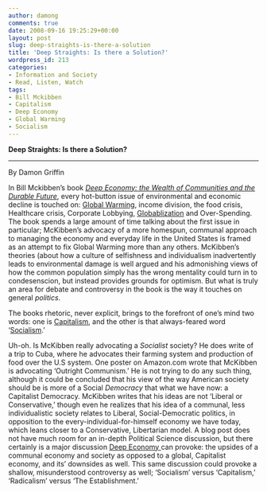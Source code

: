 ```yaml
---
author: damong
comments: true
date: 2008-09-16 19:25:29+00:00
layout: post
slug: deep-straights-is-there-a-solution
title: 'Deep Straights: Is there a Solution?'
wordpress_id: 213
categories:
- Information and Society
- Read, Listen, Watch
tags:
- Bill Mckibben
- Capitalism
- Deep Economy
- Global Warming
- Socialism
---
```


**Deep Straights: Is there a Solution?**




****




By Damon Griffin




In Bill Mckibben’s book [_Deep Economy: the Wealth of Communities and the Durable Future_](http://nucat.lib.neu.edu/search~S13?/XBill+McKibben&SORT=D/XBill+McKibben&SORT=D&SUBKEY=Bill%20McKibben/1%2C22%2C22%2CE/frameset&FF=XBill+McKibben&SORT=D&1%2C1%2C), every hot-button issue of environmental and economic decline is touched on: [Global Warming](http://www.epa.gov/climatechange/), income division, the food crisis, Healthcare crisis, Corporate Lobbying, [Globablization](http://www1.worldbank.org/economicpolicy/globalization/) and Over-Spending. The book spends a large amount of time talking about the first issue in particular; McKibben’s advocacy of a more homespun, communal approach to managing the economy and everyday life in the United States is framed as an attempt to fix Global Warming more than any others. McKibben’s theories (about how a culture of selfishness and individualism inadvertently leads to environmental damage is well argued and his admonishing views of how the common population simply has the wrong mentality could turn in to condesenscion, but instead provides grounds for optimism. But what is truly an area for debate and controversy in the book is the way it touches on general _politics_. 




The books rhetoric, never explicit, brings to the forefront of one’s mind two words: one is [Capitalism](http://www.capitalism.org/), and the other is that always-feared word ‘[Socialism](http://home.vicnet.net.au/~dmcm/).’




Uh-oh. Is McKibben really advocating a _Socialist_ society? He does write of a trip to Cuba, where he advocates their farming system and production of food over the U.S system. One poster on Amazon.com wrote that McKibben is advocating ‘Outright Communism.’ He is not trying to do any such thing, although it could be concluded that his view of the way American society should be is more of a Social _Democracy_ that what we have now: a Capitalist Democracy. McKibben writes that his ideas are not ‘Liberal or Conservative,’ though even he realizes that his idea of a communal, less individualistic society relates to Liberal, Social-Democratic politics, in opposition to the every-individual-for-himself economy we have today, which leans closer to a Conservative, Libertarian model. A blog post does not have much room for an in-depth Political Science discussion, but there certainly is a major discussion [Deep Economy ](http://www.lib.neu.edu/snippets/wp-admin/http/nucat.lib.neu.edu/search~S13?/XBill+McKibben&SORT=D/XBill+McKibben&SORT=D&SUBKEY=Bill%20McKibben/1%2C22%2C22%2CE/frameset&FF=XBill+McKibben&SORT=D&1%2C1%2C)can provoke: the upsides of a communal economy and society as opposed to a global, Capitalist economy, and its’ downsides as well. This same discussion could provoke a shallow, misunderstood controversy as well; ‘Socialism’ versus ‘Capitalism,’ ‘Radicalism’ versus ‘The Establishment.’ 
